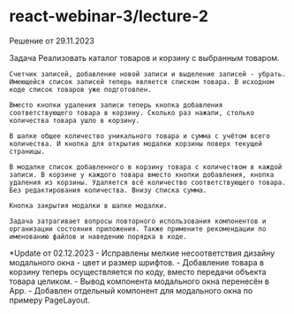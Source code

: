 # react-webinar-3/lecture-2
Решение от 29.11.2023

Задача
    Реализовать каталог товаров и корзину с выбранным товаром.

    Счетчик записей, добавление новой записи и выделение записей - убрать. Имеющейся список записей теперь является списком товара. В исходном коде список товаров уже подготовлен.

    Вместо кнопки удаления записи теперь кнопка добавления соответствующего товара в корзину. Сколько раз нажали, столько количества товара ушло в корзину. 

    В шапке общее количество уникального товара и сумма с учётом всего количества. И кнопка для открытия модалки корзины поверх текущей страницы. 

    В модалке список добавленного в корзину товара с количеством в каждой записи. В корзине у каждого товара вместо кнопки добавления, кнопка удаления из корзины. Удаляется всё количество соответствующего товара. Без редактирования количества. Внизу списка сумма.

    Кнопка закрытия модалки в шапке модалки.

    Задача затрагивает вопросы повторного использования компонентов и организации состояния приложения. Также примените рекомендации по именованию файлов и наведению порядка в коде.

*Update от 02.12.2023
    - Исправлены мелкие несоответствия дизайну модального окна - цвет и размер шрифтов.
    - Добавление товара в корзину теперь осуществляется по коду, вместо передачи объекта товара целиком.
    - Вывод компонента модального окна перенесён в App.
    - Добавлен отдельный компонент для модального окна по примеру PageLayout.